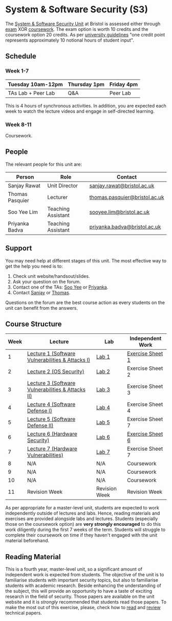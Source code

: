 # System & Software Security (S3)

The [System & Software Security Unit](https://www.bris.ac.uk/unit-programme-catalogue/UnitDetails.jsa?ayrCode=21%2F22&unitCode=COMSM0049) at Bristol is assessed either through [exam](https://www.bris.ac.uk/unit-programme-catalogue/UnitDetails.jsa?ayrCode=21%2F22&unitCode=COMSM0050) XOR [coursework](https://www.bris.ac.uk/unit-programme-catalogue/UnitDetails.jsa?ayrCode=21%2F22&unitCode=COMSM0051).
The exam option is worth 10 credits and the coursework option 20 credits.
As per [university guidelines](http://www.bristol.ac.uk/academic-quality/assessment/regulations-and-code-of-practice-for-taught-programmes/programme-design/) "one credit point represents approximately 10 notional hours of student input".

## Schedule

### Week 1-7

| Tuesday 10am-12pm  | Thursday 1pm | Friday 4pm |
|--------------------|--------------|------------|
| TAs Lab + Peer Lab | Q&A          | Peer Lab   |

This is 4 hours of synchronous activities.
In addition, you are expected each week to watch the lecture videos and engage in self-directed learning.

### Week 8-11
Coursework.

## People

The relevant people for this unit are:

| Person          | Role               | Contact                                                               |
|-----------------|--------------------|-----------------------------------------------------------------------|
| Sanjay Rawat    | Unit Director      | [sanjay.rawat@bristol.ac.uk](mailto:sanjay.rawat@bristol.ac.uk)       |
| Thomas Pasquier | Lecturer           | [thomas.pasquier@bristol.ac.uk](mailto:thomas.pasquier@bristol.ac.uk) |
| Soo Yee Lim     | Teaching Assistant | [sooyee.lim@bristol.ac.uk](mailto:sooyee.lim@bristol.ac.uk)           |
| Priyanka Badva  | Teaching Assistant | [priyanka.badva@bristol.ac.uk](mailto:priyanka.badva@bristol.ac.uk)   |

## Support

You may need help at different stages of this unit.
The most effective way to get the help you need is to:

1. Check unit website/handsout/slides.
2. Ask your question on the forum.
3. Contact one of the TAs: [Soo Yee](mailto:sooyee.lim@bristol.ac.uk) or [Priyanka](mailto:priyanka.badva@bristol.ac.uk).
4. Contact [Sanjay](mailto:sanjay.rawat@bristol.ac.uk) or [Thomas](mailto:thomas.pasquier@bristol.ac.uk).

Questions on the forum are the best course action as every students on the unit can benefit from the answers.

## Course Structure

| Week | Lecture      | Lab          | Independent Work           |
|------|--------------|--------------|----------------------------|
| 1    | [Lecture 1 (Software Vulnerabilities & Attacks I)](lectures/LECTURE1.md)    | [Lab 1](labs/LAB1.md)        | [Exercise Sheet 1](EXERCISES1.md) |
| 2    | [Lecture 2 (OS Security)](lectures/LECTURE2.md)    | [Lab 2](labs/LAB2.md)        | Exercise Sheet 2 |
| 3    | [Lecture 3  (Software Vulnerabilities & Attacks II)](lectures/LECTURE3.md)   | [Lab 3](labs/LAB3.md)       | Exercise Sheet 3 |
| 4    | [Lecture 4  (Software Defense I)](lectures/LECTURE4.md)  | [Lab 4](labs/LAB4.md)        | Exercise Sheet 4 |
| 5    | [Lecture 5  (Software Defense II)](lectures/LECTURE5.md)  | [Lab 5](labs/LAB5.md)       | Exercise Sheet 7 |
| 6    | [Lecture 6  (Hardware Security)](lectures/LECTURE6.md)  | [Lab 6](labs/LAB6.md)       | [Exercise Sheet 6](EXERCISES5.md) |
| 7    | [Lecture 7  (Hardware Vulnerabilities)](lectures/LECTURE7.md)  | [Lab 7](labs/LAB7.md)       | Exercise Sheet 7 |
| 8    | N/A          | N/A          | Coursework                 |
| 9    | N/A          | N/A          | Coursework                 |
| 10   | N/A          | N/A          | Coursework                 |
| 11   | Revision Week          | Revision Week         | Revision Week         |


As per appropriate for a master-level unit, students are expected to work independently outside of lectures and labs.
Hence, reading materials and exercises are provided alongside labs and lectures.
Students (especially those on the coursework option) are **very strongly encouraged** to do this work diligently during the first 7 weeks of the term.
Students will struggle to complete their coursework on time if they haven't engaged with the unit material beforehand.

## Reading Material

This is a fourth year, master-level unit, so a significant amount of independent work is expected from students.
The objective of the unit is to familiarise students with important security topics, but also to familiarise students with academic research.
Beside enhancing the understanding of the subject, this will provide an opportunity to have a taste of exciting research in the field of security.
Those papers are available on the unit website and it is *strongly* recommended that students read those papers.
To make the most out of this exercise, please, check how to [read](https://www.cl.cam.ac.uk/teaching/1011/R01/p83-keshav.pdf) and [review](https://www.cl.cam.ac.uk/teaching/1011/R01/review-writing.pdf) technical papers.
